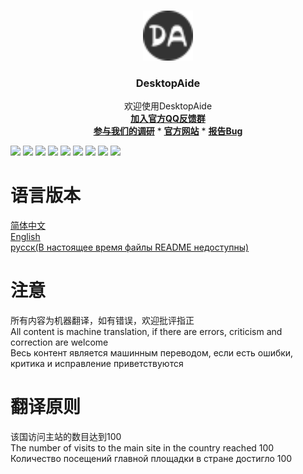 

<br />

<p align="center">
  <a href="https://github.com/chenpuhao/DesktopAide">
    <img src="Icon/MoreUI/favicon.png" alt="Logo" width="80" height="80">
  </a>

<h3 align="center">DesktopAide</h3>
  <p align="center">
    欢迎使用DesktopAide
   <br/>
  <a href="https://qm.qq.com/cgi-bin/qm/qr?k=f9bsc0Rw7_9i7cCWgKMcSNgrWohzmI5z&authKey=ScZtpf95RkpFWGgxsefyO2WzMPYNsBcxuoTWRfVaBl4A5HfbKNrruAw4K75ljQa7&noverify=0&personal_qrcode_source=0"><strong>加入官方QQ反馈群</strong></a>
  <br/>
   <a href="https://forms.office.com/Pages/ResponsePage.aspx?id=6hE_meNolUOCo53YXSTdVFMu8zZCWEFGqs11nYrpuz5UMkwwSzNRU0lDWkpYRjJTVVBLQUlDT1FYNC4u"><strong>参与我们的调研</strong></a>
    *
    <a href="https://desktopaide.chenpuhao.me/"><strong>官方网站</strong></a>
*
    <a href="mailto:chenpuhao1229@163.com?subject=报告Bug"><strong>报告Bug</strong></a>

  </p>


![](https://img.shields.io/github/license/chenpuhao/desktopaide)
![](https://img.shields.io/github/languages/count/chenpuhao/DesktopAide)
![](https://img.shields.io/github/languages/top/chenpuhao/desktopaide)
![](https://img.shields.io/github/languages/code-size/chenpuhao/desktopaide)
![](https://img.shields.io/github/downloads/chenpuhao/desktopaide/total)
![](https://img.shields.io/github/stars/chenpuhao/desktopaide)
![](https://img.shields.io/github/watchers/chenpuhao/desktopaide)
![](https://img.shields.io/github/last-commit/chenpuhao/desktopaide)
![](https://img.shields.io/github/release-date/chenpuhao/desktopaide)

语言版本
==

[简体中文](src/main/java/CN/README-CN.md)
<br>
[English](src/main/java/EN/README-EN.md)
<br>
[русск(В настоящее время файлы README недоступны)](#)

注意
==
所有内容为机器翻译，如有错误，欢迎批评指正
<br>
All content is machine translation, if there are errors, criticism and correction are welcome
<br>
Весь контент является машинным переводом, если есть ошибки, критика и исправление приветствуются

翻译原则
==
该国访问主站的数目达到100
<br>
The number of visits to the main site in the country reached 100
<br>
Количество посещений главной площадки в стране достигло 100
